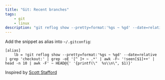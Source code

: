 ```yaml
---
title: "Git: Recent branches" 
tags: 
    - git
    - linux
description: "git reflog show --pretty=format:'%gs ~ %gd' --date=relative | grep 'checkout:' | grep -oE '[^ ]+ ~ .*' | awk -F~ '!seen[$1]++' | head -n 10 | awk -F' ~ HEAD@{' '{printf(\"  %s\\n\", $1)}''"
---
```

Add the snippet as alias into `~/.gitconfig`:
```shell
[alias]
    lb = !git reflog show --pretty=format:'%gs ~ %gd' --date=relative | grep 'checkout:' | grep -oE '[^ ]+ ~ .*' | awk -F~ '!seen[$1]++' | head -n 10 | awk -F' ~ HEAD@{' '{printf(\"  %s\\n\", $1)}'
```

Inspired by [Scott Stafford](https://ses4j.github.io/2020/04/01/git-alias-recent-branches/)
